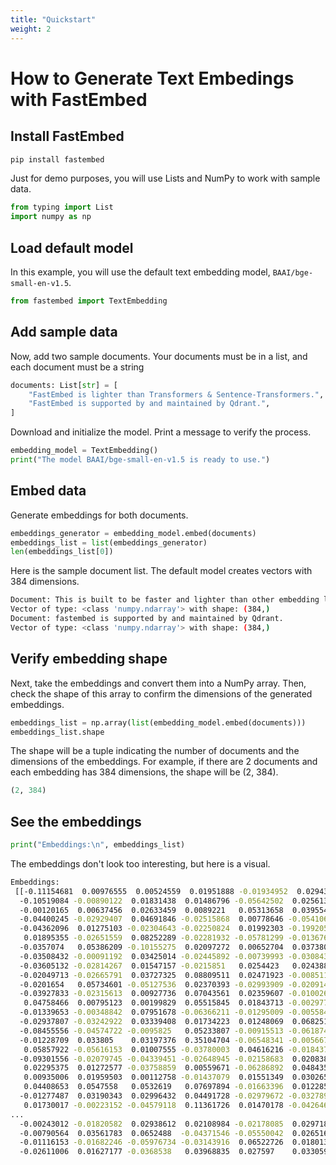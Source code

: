```yaml
---
title: "Quickstart" 
weight: 2
---
```


# How to Generate Text Embedings with FastEmbed

## Install FastEmbed
```python
pip install fastembed
```
Just for demo purposes, you will use Lists and NumPy to work with sample data.
```python
from typing import List
import numpy as np
```

## Load default model

In this example, you will use the default text embedding model, `BAAI/bge-small-en-v1.5`. 
```python
from fastembed import TextEmbedding
```

## Add sample data

Now, add two sample documents. Your documents must be in a list, and each document must be a string
```python
documents: List[str] = [
    "FastEmbed is lighter than Transformers & Sentence-Transformers.",
    "FastEmbed is supported by and maintained by Qdrant.",
]
```
Download and initialize the model. Print a message to verify the process.

```python
embedding_model = TextEmbedding()
print("The model BAAI/bge-small-en-v1.5 is ready to use.")
```
## Embed data

Generate embeddings for both documents. 
```python
embeddings_generator = embedding_model.embed(documents)
embeddings_list = list(embeddings_generator)
len(embeddings_list[0])  
```
Here is the sample document list. The default model creates vectors with 384 dimensions.

```bash
Document: This is built to be faster and lighter than other embedding libraries e.g. Transformers, Sentence-Transformers, etc.
Vector of type: <class 'numpy.ndarray'> with shape: (384,)
Document: fastembed is supported by and maintained by Qdrant.
Vector of type: <class 'numpy.ndarray'> with shape: (384,)
```

## Verify embedding shape
Next, take the embeddings and convert them into a NumPy array.
Then, check the shape of this array to confirm the dimensions of the generated embeddings.

```python
embeddings_list = np.array(list(embedding_model.embed(documents)))
embeddings_list.shape
```
The shape will be a tuple indicating the number of documents and the dimensions of the embeddings. For example, if there are 2 documents and each embedding has 384 dimensions, the shape will be (2, 384).
```python
(2, 384)
```

## See the embeddings
```python
print("Embeddings:\n", embeddings_list)
```
The embeddings don't look too interesting, but here is a visual.

```bash
Embeddings:
 [[-0.11154681  0.00976555  0.00524559  0.01951888 -0.01934952  0.02943449
  -0.10519084 -0.00890122  0.01831438  0.01486796 -0.05642502  0.02561352
  -0.00120165  0.00637456  0.02633459  0.0089221   0.05313658  0.03955453
  -0.04400245 -0.02929407  0.04691846 -0.02515868  0.00778646 -0.05410657
  -0.04362096  0.01275103 -0.02304643 -0.02250824  0.01992303 -0.19920594
   0.01895355 -0.02651559  0.08252289 -0.02281932 -0.05781299 -0.01367694
  -0.0357074   0.05386209 -0.10155275  0.02097272  0.00652704  0.03738071
  -0.03508432 -0.00091192  0.03425014 -0.02445892 -0.00739993 -0.03084338
  -0.03605132 -0.02814267  0.01547157 -0.0215851   0.0254423   0.02438808
  -0.02049713 -0.02665791  0.03727325  0.08809511  0.02471923 -0.0085119
  -0.0201654   0.05734601 -0.05127536  0.02370393 -0.02993909 -0.02091447
  -0.03927833 -0.02315613  0.00927736  0.07043561  0.02359607 -0.01002697
   0.04758466  0.00795123  0.00199829  0.05515845  0.01843713 -0.00297784
  -0.01339653 -0.00348842  0.07951678 -0.06366211 -0.01295009 -0.00558423
  -0.02937807 -0.03242922  0.03339408  0.01734223  0.01248069  0.06825151
  -0.08455556 -0.04574722 -0.0095825   0.05233807 -0.00915513 -0.06187493
  -0.01228709  0.033805    0.03197376  0.35104704 -0.06548341 -0.00566747
   0.05857922 -0.05616153  0.01007555 -0.03780003  0.04616216 -0.01843753
  -0.09301556 -0.02079745 -0.04339451 -0.02648945 -0.02158683  0.02083867
   0.02295375  0.01272577 -0.03758859  0.00559671 -0.06286892  0.04843555
   0.00935006  0.01959503  0.00112758 -0.01437079  0.01551349  0.03026596
   0.04408653  0.0547558   0.0532619   0.07697894 -0.01663396  0.01228552
  -0.01277487  0.03190343  0.02996432  0.04491728 -0.02979672 -0.0327898
   0.01730017 -0.00223152 -0.04579118  0.11361726  0.01470178 -0.04264669
...
  -0.00243012 -0.01820582  0.02938612  0.02108984 -0.02178085  0.02971899
  -0.00790564  0.03561783  0.0652488  -0.04371546 -0.05550042  0.02651665
  -0.01116153 -0.01682246 -0.05976734 -0.03143916  0.06522726  0.01801389
  -0.02611006  0.01627177 -0.0368538   0.03968835  0.027597    0.03305927]]
```